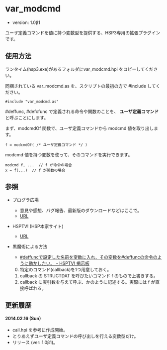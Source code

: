 # var_modcmd* version: 1.0β1ユーザ定義コマンドを値に持つ変数型を提供する、HSP3専用の拡張プラグインです。## 使用方法ランタイム(hsp3.exe)があるフォルダにvar_modcmd.hpi をコピーしてください。同梱されている var_modcmd.as を、スクリプトの最初の方で #include してください。```hsp#include "var_modcmd.as"```\#deffunc, \#defcfunc で定義される命令や関数のことを、 **ユーザ定義コマンド** と呼ぶことにします。まず、modcmdOf 関数で、ユーザ定義コマンドから modcmd 値を取り出します。```hspf = modcmdOf( /* ユーザ定義コマンド */ )```modcmd 値を持つ変数を使って、そのコマンドを実行できます。```hspmodcmd f, ...  // f が命令の場合x = f(...)  // f が関数の場合```## 参照* プログラ広場  * 意見や感想、バグ報告、最新版のダウンロードなどはここで。  * [URL](http://prograpark.ninja-web.net/)* HSPTV! (HSP本家サイト)  * [URL](http://hsp.tv/)* 黒魔術による方法  * [#deffuncで設定した名前を変数に入れ、その変数を#deffuncの命令のように動かしたい。 - HSPTV! 掲示板](http://hsp.tv/play/pforum.php?mode=pastwch&num=64858)  0. 特定のコマンド(callback)を1つ用意しておく。  0. callback の STRUCTDAT を呼びたいコマンド f のもので上書きする。  0. callback に実引数を与えて呼ぶ、かのように記述する。実際には f が直接呼ばれる。## 更新履歴#### 2014.02.16 (Sun)* call.hpi を参考に作成開始。* とりあえずユーザ定義コマンドの呼び出しを行える変数型だけ。* リリース (ver: 1.0β1)。